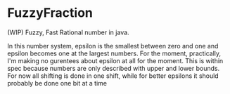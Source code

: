 # FuzzyFraction
(WIP) Fuzzy, Fast Rational number in java.

In this number system, epsilon is the smallest between zero and one and epsilon becomes one at the largest numbers.
For the moment, practically, I'm making no gurentees about epsilon at all for the moment.
This is within spec because numbers are only described with upper and lower bounds.
For now all shifting is done in one shift, while for better epsilons it should probably be done one bit at a time